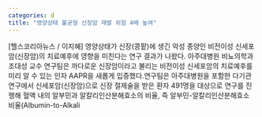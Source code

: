```yaml
---
categories: d
title: "영양상태 불균형 신장암 재발 위험 4배 높여"
---
```

[헬스코리아뉴스 / 이지혜] 영양상태가 신장(콩팥)에 생긴 악성 종양인 비전이성 신세포암(신장암)의 치료예후에 영향을 미친다는 연구 결과가 나왔다. 아주대병원 비뇨의학과 조대성 교수 연구팀은 까다로운 신장암이라고 불리는 비전이성 신세포암의 치료예후를 미리 알 수 있는 인자 AAPR을 새롭게 입증했다.연구팀은 아주대병원을 포함한 다기관 연구에서 신세포암(신장암)으로 신장 절제술을 받은 환자 491명을 대상으로 연구를 진행해 혈액 내의 알부민과 알칼리인산분해효소의 비율, 즉 알부민-알칼리인산분해효소 비율(Albumin-to-Alkali